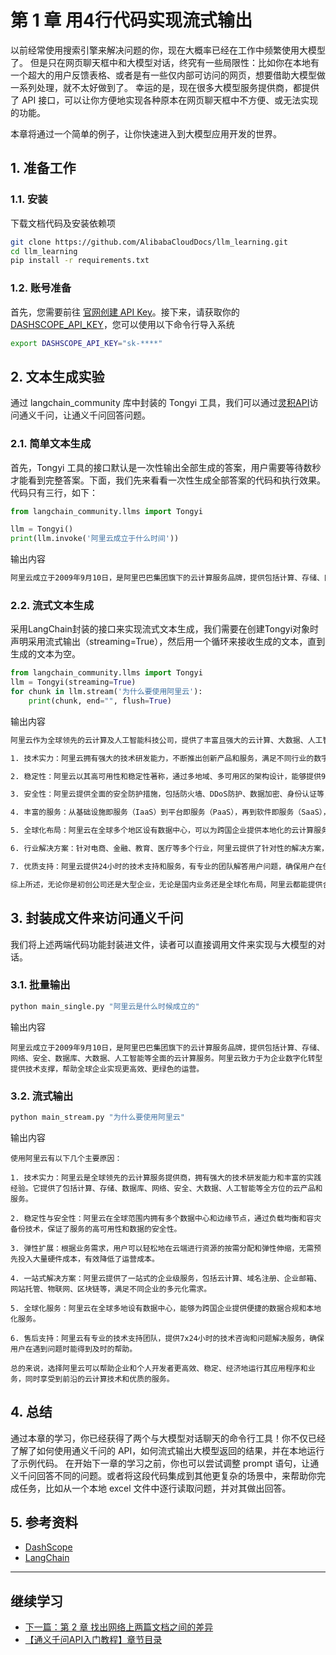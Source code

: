 # 第 1 章 用4行代码实现流式输出
以前经常使用搜索引擎来解决问题的你，现在大概率已经在工作中频繁使用大模型了。 但是只在网页聊天框中和大模型对话，终究有一些局限性：比如你在本地有一个超大的用户反馈表格、或者是有一些仅内部可访问的网页，想要借助大模型做一系列处理，就不太好做到了。 幸运的是，现在很多大模型服务提供商，都提供了 API 接口，可以让你方便地实现各种原本在网页聊天框中不方便、或无法实现的功能。

本章将通过一个简单的例子，让你快速进入到大模型应用开发的世界。

## 1. 准备工作

### 1.1. 安装

下载文档代码及安装依赖项
```bash
git clone https://github.com/AlibabaCloudDocs/llm_learning.git
cd llm_learning
pip install -r requirements.txt
```

### 1.2. 账号准备

首先，您需要前往 [官网创建 API Key](https://help.aliyun.com/zh/dashscope/developer-reference/activate-dashscope-and-create-an-api-key)。接下来，请获取你的 [DASHSCOPE_API_KEY](https://dashscope.console.aliyun.com/apiKey)，您可以使用以下命令行导入系统
```bash
export DASHSCOPE_API_KEY="sk-****"
```

## 2. 文本生成实验

通过 langchain_community 库中封装的 Tongyi 工具，我们可以通过[灵积API](https://dashscope.console.aliyun.com/apiKey)访问通义千问，让通义千问回答问题。

### 2.1. 简单文本生成

首先，Tongyi 工具的接口默认是一次性输出全部生成的答案，用户需要等待数秒才能看到完整答案。下面，我们先来看看一次性生成全部答案的代码和执行效果。代码只有三行，如下：

```python
from langchain_community.llms import Tongyi

llm = Tongyi()
print(llm.invoke('阿里云成立于什么时间'))
```
输出内容
```bash
阿里云成立于2009年9月10日，是阿里巴巴集团旗下的云计算服务品牌，提供包括计算、存储、网络、安全、数据库、大数据、人工智能等全面的云计算服务。
```
### 2.2. 流式文本生成

采用LangChain封装的接口来实现流式文本生成，我们需要在创建Tongyi对象时声明采用流式输出（streaming=True），然后用一个循环来接收生成的文本，直到生成的文本为空。
```python
from langchain_community.llms import Tongyi
llm = Tongyi(streaming=True)
for chunk in llm.stream('为什么要使用阿里云'):
    print(chunk, end="", flush=True)
```
输出内容
```bash
阿里云作为全球领先的云计算及人工智能科技公司，提供了丰富且强大的云计算、大数据、人工智能等服务，以下是一些选择阿里云的主要原因：

1. 技术实力：阿里云拥有强大的技术研发能力，不断推出创新产品和服务，满足不同行业的数字化转型需求。在数据库、安全、物联网、人工智能等领域都有深厚的技术积累。

2. 稳定性：阿里云以其高可用性和稳定性著称，通过多地域、多可用区的架构设计，能够提供99.99%的服务可用性，保障业务连续性。

3. 安全性：阿里云提供全面的安全防护措施，包括防火墙、DDoS防护、数据加密、身份认证等，保护用户的数据和应用安全。

4. 丰富的服务：从基础设施即服务（IaaS）到平台即服务（PaaS），再到软件即服务（SaaS），阿里云提供一整套完整的云解决方案，覆盖了企业从开发、测试、部署到运营的全过程。

5. 全球化布局：阿里云在全球多个地区设有数据中心，可以为跨国企业提供本地化的云计算服务，帮助企业快速拓展海外市场。

6. 行业解决方案：针对电商、金融、教育、医疗等多个行业，阿里云提供了针对性的解决方案，帮助企业在特定领域实现高效运营。

7. 优质支持：阿里云提供24小时的技术支持和服务，有专业的团队解答用户问题，确保用户在使用过程中得到及时的帮助。

综上所述，无论你是初创公司还是大型企业，无论是国内业务还是全球化布局，阿里云都能提供合适的产品和服务，助力你的业务发展。
```

## 3. 封装成文件来访问通义千问

我们将上述两端代码功能封装进文件，读者可以直接调用文件来实现与大模型的对话。

### 3.1. 批量输出
```bash
python main_single.py "阿里云是什么时候成立的"
```
输出内容
```
阿里云成立于2009年9月10日，是阿里巴巴集团旗下的云计算服务品牌，提供包括计算、存储、网络、安全、数据库、大数据、人工智能等全面的云计算服务。阿里云致力于为企业数字化转型提供技术支撑，帮助全球企业实现更高效、更绿色的运营。
```

### 3.2. 流式输出
```bash
python main_stream.py "为什么要使用阿里云"
```
输出内容
```text
使用阿里云有以下几个主要原因：

1. 技术实力：阿里云是全球领先的云计算服务提供商，拥有强大的技术研发能力和丰富的实践经验。它提供了包括计算、存储、数据库、网络、安全、大数据、人工智能等全方位的云产品和服务。

2. 稳定性与安全性：阿里云在全球范围内拥有多个数据中心和边缘节点，通过负载均衡和容灾备份技术，保证了服务的高可用性和数据的安全性。

3. 弹性扩展：根据业务需求，用户可以轻松地在云端进行资源的按需分配和弹性伸缩，无需预先投入大量硬件成本，有效降低了运营成本。

4. 一站式解决方案：阿里云提供了一站式的企业级服务，包括云计算、域名注册、企业邮箱、网站托管、物联网、区块链等，满足不同企业的多元化需求。

5. 全球化服务：阿里云在全球多地设有数据中心，能够为跨国企业提供便捷的数据合规和本地化服务。

6. 售后支持：阿里云有专业的技术支持团队，提供7x24小时的技术咨询和问题解决服务，确保用户在遇到问题时能得到及时的帮助。

总的来说，选择阿里云可以帮助企业和个人开发者更高效、稳定、经济地运行其应用程序和业务，同时享受到前沿的云计算技术和优质的服务。
```

## 4. 总结

通过本章的学习，你已经获得了两个与大模型对话聊天的命令行工具！你不仅已经了解了如何使用通义千问的 API，如何流式输出大模型返回的结果，并在本地运行了示例代码。 在开始下一章的学习之前，你也可以尝试调整 prompt 语句，让通义千问回答不同的问题。或者将这段代码集成到其他更复杂的场景中，来帮助你完成任务，比如从一个本地 excel 文件中逐行读取问题，并对其做出回答。

## 5. 参考资料
- [DashScope](https://dashscope.aliyun.com/)
- [LangChain](https://python.langchain.com/docs)

*****
## 继续学习
- [下一篇：第 2 章 找出网络上两篇文档之间的差异](../chapter2/README.md) 
- [【通义千问API入门教程】章节目录](../README.md)